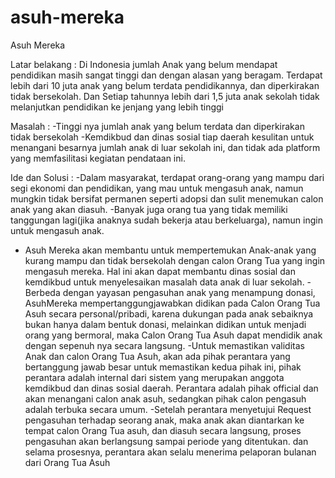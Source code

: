 # asuh-mereka
Asuh Mereka  

Latar belakang : Di Indonesia jumlah Anak yang belum mendapat pendidikan masih sangat tinggi dan dengan alasan  yang beragam. Terdapat lebih dari 10 juta anak yang belum terdata pendidikannya, dan diperkirakan tidak bersekolah. Dan Setiap tahunnya lebih dari 1,5 juta anak sekolah tidak melanjutkan  pendidikan ke jenjang yang lebih tinggi  

Masalah : 
-Tinggi nya jumlah anak yang belum terdata dan diperkirakan tidak bersekolah 
-Kemdikbud dan dinas sosial tiap daerah kesulitan untuk menangani besarnya jumlah anak di luar  sekolah ini, dan tidak ada platform yang memfasilitasi kegiatan pendataan ini.  

Ide dan Solusi : 
-Dalam masyarakat, terdapat orang-orang yang mampu dari segi ekonomi dan pendidikan, yang mau untuk  mengasuh anak, namun mungkin tidak bersifat permanen seperti adopsi dan sulit menemukan calon anak yang akan diasuh. 
-Banyak juga orang tua yang tidak memiliki tanggungan lagi(jika anaknya sudah bekerja atau berkeluarga), namun  ingin untuk mengasuh anak. 
- Asuh Mereka akan membantu untuk mempertemukan Anak-anak yang kurang mampu dan tidak bersekolah dengan calon Orang Tua yang ingin mengasuh mereka. Hal ini akan dapat membantu dinas sosial dan kemdikbud untuk menyelesaikan masalah data anak di luar sekolah. 
-Berbeda dengan yayasan pengasuhan anak yang menampung donasi, AsuhMereka mempertanggungjawabkan  didikan pada Calon Orang Tua Asuh secara personal/pribadi, karena dukungan pada anak sebaiknya bukan hanya dalam   bentuk donasi, melainkan didikan untuk menjadi orang yang bermoral, maka Calon Orang Tua Asuh dapat  mendidik anak dengan sepenuh nya secara langsung. 
-Untuk memastikan validitas Anak dan calon Orang Tua Asuh, akan ada pihak perantara yang bertanggung jawab  besar untuk memastikan kedua pihak ini, pihak perantara adalah internal dari sistem yang merupakan  anggota kemdikbud dan dinas sosial daerah. Perantara adalah pihak official dan akan menangani calon  anak asuh, sedangkan pihak calon pengasuh adalah terbuka secara umum. 
-Setelah perantara menyetujui Request pengasuhan terhadap seorang anak, maka anak akan diantarkan ke tempat calon Orang Tua asuh, dan diasuh secara langsung, proses pengasuhan akan berlangsung sampai periode yang ditentukan. dan selama prosesnya, perantara akan selalu menerima pelaporan bulanan dari Orang Tua Asuh
